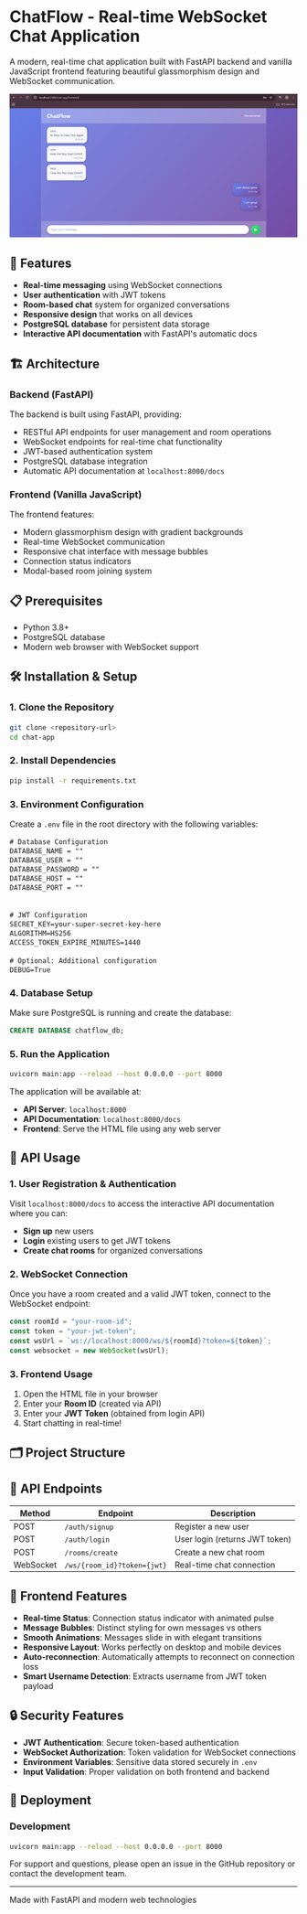 # ChatFlow - Real-time WebSocket Chat Application

A modern, real-time chat application built with FastAPI backend and vanilla JavaScript frontend featuring beautiful glassmorphism design and WebSocket communication.

![ChatFlow Frontend](chatapp.png)

## 🚀 Features

- **Real-time messaging** using WebSocket connections
- **User authentication** with JWT tokens
- **Room-based chat** system for organized conversations
- **Responsive design** that works on all devices
- **PostgreSQL database** for persistent data storage
- **Interactive API documentation** with FastAPI's automatic docs

## 🏗️ Architecture

### Backend (FastAPI)
The backend is built using FastAPI, providing:
- RESTful API endpoints for user management and room operations
- WebSocket endpoints for real-time chat functionality
- JWT-based authentication system
- PostgreSQL database integration
- Automatic API documentation at `localhost:8000/docs`

### Frontend (Vanilla JavaScript)
The frontend features:
- Modern glassmorphism design with gradient backgrounds
- Real-time WebSocket communication
- Responsive chat interface with message bubbles
- Connection status indicators
- Modal-based room joining system

## 📋 Prerequisites

- Python 3.8+
- PostgreSQL database
- Modern web browser with WebSocket support

## 🛠️ Installation & Setup

### 1. Clone the Repository
```bash
git clone <repository-url>
cd chat-app
```

### 2. Install Dependencies
```bash
pip install -r requirements.txt
```

### 3. Environment Configuration
Create a `.env` file in the root directory with the following variables:

```env
# Database Configuration
DATABASE_NAME = ""
DATABASE_USER = ""
DATABASE_PASSWORD = ""
DATABASE_HOST = ""
DATABASE_PORT = ""


# JWT Configuration
SECRET_KEY=your-super-secret-key-here
ALGORITHM=HS256
ACCESS_TOKEN_EXPIRE_MINUTES=1440

# Optional: Additional configuration
DEBUG=True
```

### 4. Database Setup
Make sure PostgreSQL is running and create the database:
```sql
CREATE DATABASE chatflow_db;
```

### 5. Run the Application
```bash
uvicorn main:app --reload --host 0.0.0.0 --port 8000
```

The application will be available at:
- **API Server**: `localhost:8000`
- **API Documentation**: `localhost:8000/docs`
- **Frontend**: Serve the HTML file using any web server

## 🔧 API Usage

### 1. User Registration & Authentication
Visit `localhost:8000/docs` to access the interactive API documentation where you can:

- **Sign up** new users
- **Login** existing users to get JWT tokens
- **Create chat rooms** for organized conversations

### 2. WebSocket Connection
Once you have a room created and a valid JWT token, connect to the WebSocket endpoint:

```javascript
const roomId = "your-room-id";
const token = "your-jwt-token";
const wsUrl = `ws://localhost:8000/ws/${roomId}?token=${token}`;
const websocket = new WebSocket(wsUrl);
```

### 3. Frontend Usage
1. Open the HTML file in your browser
2. Enter your **Room ID** (created via API)
3. Enter your **JWT Token** (obtained from login API)
4. Start chatting in real-time!

## 🗂️ Project Structure



## 🎯 API Endpoints

| Method | Endpoint | Description |
|--------|----------|-------------|
| POST | `/auth/signup` | Register a new user |
| POST | `/auth/login` | User login (returns JWT token) |
| POST | `/rooms/create` | Create a new chat room |
| WebSocket | `/ws/{room_id}?token={jwt}` | Real-time chat connection |

## 🌟 Frontend Features

- **Real-time Status**: Connection status indicator with animated pulse
- **Message Bubbles**: Distinct styling for own messages vs others
- **Smooth Animations**: Messages slide in with elegant transitions
- **Responsive Layout**: Works perfectly on desktop and mobile devices
- **Auto-reconnection**: Automatically attempts to reconnect on connection loss
- **Smart Username Detection**: Extracts username from JWT token payload

## 🔒 Security Features

- **JWT Authentication**: Secure token-based authentication
- **WebSocket Authorization**: Token validation for WebSocket connections
- **Environment Variables**: Sensitive data stored securely in `.env`
- **Input Validation**: Proper validation on both frontend and backend

## 🚀 Deployment

### Development
```bash
uvicorn main:app --reload --host 0.0.0.0 --port 8000
```
For support and questions, please open an issue in the GitHub repository or contact the development team.

---

Made with FastAPI and modern web technologies